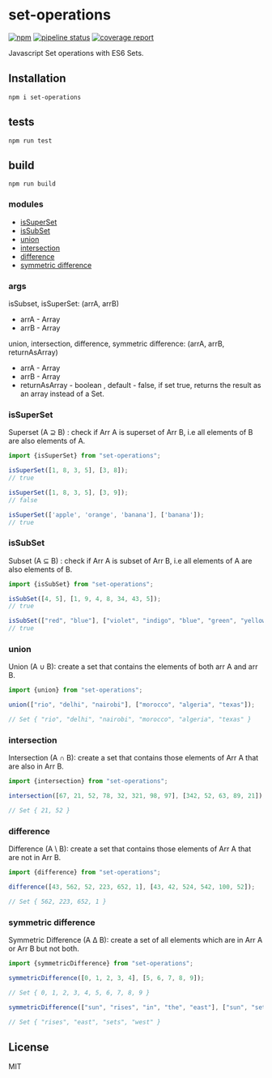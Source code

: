 # set-operations

[![npm][npm-img]][npm-url]
[![pipeline status][pipeline-status-img]][repo-url]
[![coverage report][coverage-report-img]][repo-url]

Javascript Set operations with ES6 Sets.


## Installation

```shell script
npm i set-operations
```
## tests

```shell script
npm run test
```

## build

```shell script
npm run build
```
### modules

- [isSuperSet](#issuperset)
- [isSubSet](#issubset)
- [union](#union)
- [intersection](#intersection)
- [difference](#difference)
- [symmetric difference](#symmetric-difference)

</ul>

### args
isSubset, isSuperSet: (arrA, arrB)

* arrA - Array
* arrB - Array 

union, intersection, difference, symmetric difference: (arrA, arrB, returnAsArray)

* arrA - Array
* arrB - Array
* returnAsArray - boolean , default - false, if set true, returns the result as an array instead of a Set.

<h3>isSuperSet</h3>

<p>Superset (A ⊇ B) : check if Arr A is superset of Arr B, i.e all elements of B are also elements of A. </p>


```js
import {isSuperSet} from "set-operations";

isSuperSet([1, 8, 3, 5], [3, 8]);
// true

isSuperSet([1, 8, 3, 5], [3, 9]);
// false

isSuperSet(['apple', 'orange', 'banana'], ['banana']);
// true
```

<h3>isSubSet</h3>

<p>Subset (A ⊆ B) : check if Arr A is subset of Arr B, i.e all elements of A are also elements of B. </p>


```js
import {isSubSet} from "set-operations";

isSubSet([4, 5], [1, 9, 4, 8, 34, 43, 5]);
// true

isSubSet(["red", "blue"], ["violet", "indigo", "blue", "green", "yellow", "orange", "red"]);
// true
```

<h3>union</h3>

<p>Union (A ∪ B): create a set that contains the elements of both arr A and arr B.</p>

```js
import {union} from "set-operations";

union(["rio", "delhi", "nairobi"], ["morocco", "algeria", "texas"]);

// Set { "rio", "delhi", "nairobi", "morocco", "algeria", "texas" }
```

<h3>intersection</h3>

Intersection (A ∩ B): create a set that contains those elements of Arr A that are also in Arr B.

```js
import {intersection} from "set-operations";

intersection([67, 21, 52, 78, 32, 321, 98, 97], [342, 52, 63, 89, 21]);

// Set { 21, 52 }
```

<h3>difference</h3>

<p>Difference (A \ B): create a set that contains those elements of Arr A that are not in Arr B.</p>

```js
import {difference} from "set-operations";

difference([43, 562, 52, 223, 652, 1], [43, 42, 524, 542, 100, 52]);

// Set { 562, 223, 652, 1 }
```

<h3>symmetric difference</h3>

<p>Symmetric Difference (A ∆ B): create a set of all elements which are in Arr A or Arr B but not both.</p>


```js
import {symmetricDifference} from "set-operations";

symmetricDifference([0, 1, 2, 3, 4], [5, 6, 7, 8, 9]);

// Set { 0, 1, 2, 3, 4, 5, 6, 7, 8, 9 }

symmetricDifference(["sun", "rises", "in", "the", "east"], ["sun", "sets", "in", "the", "west"])

// Set { "rises", "east", "sets", "west" }
```

## License

MIT

[npm-img]: https://img.shields.io/npm/v/set-operations.svg
[npm-url]: https://npmjs.com/package/set-operations
[pipeline-status-img]: https://gitlab.com/indrajaala/set-operations/badges/master/pipeline.svg
[coverage-report-img]: https://gitlab.com/indrajaala/set-operations/badges/master/coverage.svg
[repo-url]: https://gitlab.com/indrajaala/set-operations/commits/master